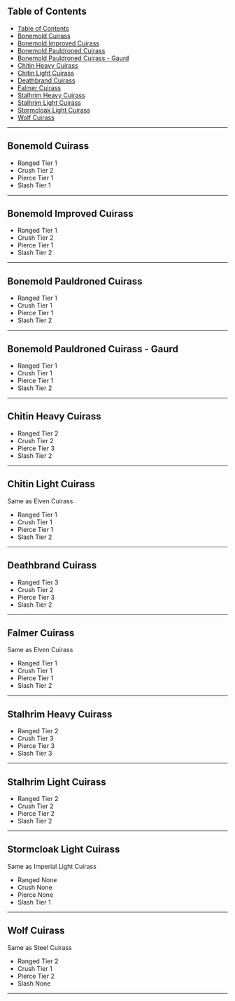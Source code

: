 ## Table of Contents

<!-- TOC -->

- [Table of Contents](#table-of-contents)
- [Bonemold Cuirass](#bonemold-cuirass)
- [Bonemold Improved Cuirass](#bonemold-improved-cuirass)
- [Bonemold Pauldroned Cuirass](#bonemold-pauldroned-cuirass)
- [Bonemold Pauldroned Cuirass - Gaurd](#bonemold-pauldroned-cuirass---gaurd)
- [Chitin Heavy Cuirass](#chitin-heavy-cuirass)
- [Chitin Light Cuirass](#chitin-light-cuirass)
- [Deathbrand Cuirass](#deathbrand-cuirass)
- [Falmer Cuirass](#falmer-cuirass)
- [Stalhrim Heavy Cuirass](#stalhrim-heavy-cuirass)
- [Stalhrim Light Cuirass](#stalhrim-light-cuirass)
- [Stormcloak Light Cuirass](#stormcloak-light-cuirass)
- [Wolf Cuirass](#wolf-cuirass)

<!-- /TOC -->

___

## Bonemold Cuirass

- Ranged Tier 1
- Crush Tier 2
- Pierce Tier 1
- Slash Tier 1

___

## Bonemold Improved Cuirass

- Ranged Tier 1
- Crush Tier 2
- Pierce Tier 1
- Slash Tier 2

___

## Bonemold Pauldroned Cuirass

- Ranged Tier 1
- Crush Tier 1
- Pierce Tier 1
- Slash Tier 2

___

## Bonemold Pauldroned Cuirass - Gaurd

- Ranged Tier 1
- Crush Tier 1
- Pierce Tier 1
- Slash Tier 2

___

## Chitin Heavy Cuirass

- Ranged Tier 2
- Crush Tier 2
- Pierce Tier 3
- Slash Tier 2

___

## Chitin Light Cuirass

Same as Elven Cuirass

- Ranged Tier 1
- Crush Tier 1
- Pierce Tier 1
- Slash Tier 2

___

## Deathbrand Cuirass

- Ranged Tier 3
- Crush Tier 2
- Pierce Tier 3
- Slash Tier 2

___

## Falmer Cuirass

Same as Elven Cuirass

- Ranged Tier 1
- Crush Tier 1
- Pierce Tier 1
- Slash Tier 2

___

## Stalhrim Heavy Cuirass

- Ranged Tier 2
- Crush Tier 3
- Pierce Tier 3
- Slash Tier 3

___

## Stalhrim Light Cuirass

- Ranged Tier 2
- Crush Tier 2
- Pierce Tier 2
- Slash Tier 2

___

## Stormcloak Light Cuirass

Same as Imperial Light Cuirass

- Ranged None
- Crush None
- Pierce None
- Slash Tier 1

___

## Wolf Cuirass

Same as Steel Cuirass

- Ranged Tier 2
- Crush Tier 1
- Pierce Tier 2
- Slash None

___




